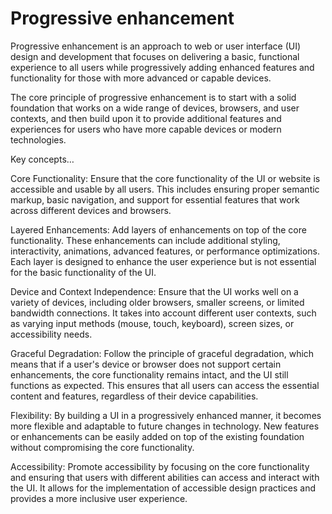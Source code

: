 # Progressive enhancement

Progressive enhancement is an approach to web or user interface (UI) design and development that focuses on delivering a basic, functional experience to all users while progressively adding enhanced features and functionality for those with more advanced or capable devices.

The core principle of progressive enhancement is to start with a solid foundation that works on a wide range of devices, browsers, and user contexts, and then build upon it to provide additional features and experiences for users who have more capable devices or modern technologies.

Key concepts…

Core Functionality: Ensure that the core functionality of the UI or website is accessible and usable by all users. This includes ensuring proper semantic markup, basic navigation, and support for essential features that work across different devices and browsers.

Layered Enhancements: Add layers of enhancements on top of the core functionality. These enhancements can include additional styling, interactivity, animations, advanced features, or performance optimizations. Each layer is designed to enhance the user experience but is not essential for the basic functionality of the UI.

Device and Context Independence: Ensure that the UI works well on a variety of devices, including older browsers, smaller screens, or limited bandwidth connections. It takes into account different user contexts, such as varying input methods (mouse, touch, keyboard), screen sizes, or accessibility needs.

Graceful Degradation: Follow the principle of graceful degradation, which means that if a user's device or browser does not support certain enhancements, the core functionality remains intact, and the UI still functions as expected. This ensures that all users can access the essential content and features, regardless of their device capabilities.

Flexibility: By building a UI in a progressively enhanced manner, it becomes more flexible and adaptable to future changes in technology. New features or enhancements can be easily added on top of the existing foundation without compromising the core functionality.

Accessibility: Promote accessibility by focusing on the core functionality and ensuring that users with different abilities can access and interact with the UI. It allows for the implementation of accessible design practices and provides a more inclusive user experience.
